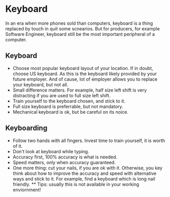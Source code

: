 # Keyboard

In an era when more phones sold than computers, keyboard is a thing replaced by touch in quit some scnearios. But for producers, for example Software Engineer, keyboard still be the most important peripheral of a computer.

## Keyboard

* Choose most popular keyboard layout of your location. If in doubt, choose US keyboard. As this is the keyboard likely provided by your future employer. And of cause, lot of employer allows you to replace your keyboard, but not all.
* Small difference matters. For example, half size left shift is very distracting if you are used to full size left shift.
* Train yourself to the keyboard chosen, and stick to it.
* Full size keyboard is preferrable, but not mandatory.
* Mechanical keyboard is ok, but be careful on its noice.


## Keyboarding

* Follow two hands with all fingers. Invest time to train yourself, it is worth of it.
* Don't look at keyboard while typing.
* Accuracy first, 100% accuracy is what is needed.
* Speed matters, only when accuracy guaranteed.
* One more thing: cut your nails, if you are ok with it. Otherwise, you key think about how to improve the accuracy and speed with alternative ways and stick to it. For example, find a keyboard which is long nail friendly.
** Tips: usually this is not available in your working enviornment!